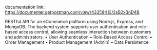 documentation link: https://documenter.getpostman.com/view/43358413/2sB2x3nD4B

RESTful API for an eCommerce platform using Node.js, Express, and MongoDB. The backend system supports user authentication and role-based access control, allowing seamless interaction between customers and administrators.
•	User Authentication
•	Role-Based Access Control
•	Order Management
•	Product Management (Admin) 
•	Data Persistence
